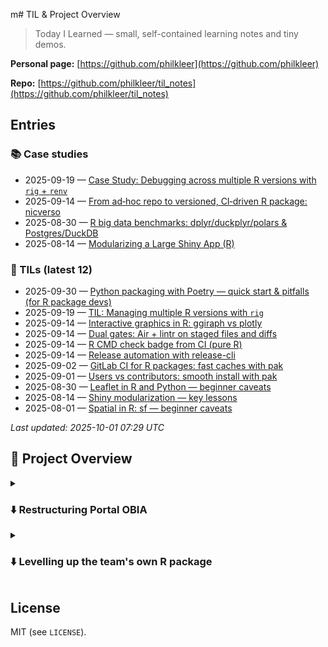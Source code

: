 m# TIL & Project Overview

> Today I Learned — small, self-contained learning notes and tiny demos.  

**Personal page:** [https://github.com/philkleer](https://github.com/philkleer)

**Repo:** [https://github.com/philkleer/til_notes](https://github.com/philkleer/til_notes)

## Entries

<!-- START:INDEX -->
### 📚 Case studies
- 2025-09-19 — [Case Study: Debugging across multiple R versions with `rig` + `renv`](notes/case-studies/2025-09-19-debugging-multiple-R-versions-with-rig-and-renv.md)
- 2025-09-14 — [From ad‑hoc repo to versioned, CI‑driven R package: nicverso](notes/case-studies/2025-09-14-nicverso-ci-overhaul.md)
- 2025-08-30 — [R big data benchmarks: dplyr/duckplyr/polars & Postgres/DuckDB](notes/case-studies/2025-08-30-r-bigdata-benchmarks-updated.md)
- 2025-08-14 — [Modularizing a Large Shiny App (R)](notes/case-studies/2025-08-14-modularizing-large-shiny-app.md)

### 📝 TILs (latest 12)
- 2025-09-30 — [Python packaging with Poetry — quick start & pitfalls (for R package devs)](til/2025/09/2025-09-30-poetry-quickstart-pitfalls.md)
- 2025-09-19 — [TIL: Managing multiple R versions with `rig`](til/2025/09/2025-09-19-managing-multiple-r-versions-with-rig.md)
- 2025-09-14 — [Interactive graphics in R: ggiraph vs plotly](til/2025/08/2025-08-24-ggiraph-vs-plotly.md)
- 2025-09-14 — [Dual gates: Air + lintr on staged files and diffs](til/2025/09/2025-09-14-dual-gates-air-+-lintr-on-staged-files-and-diffs.md)
- 2025-09-14 — [R CMD check badge from CI (pure R)](til/2025/09/2025-09-07-r-cmd-check-badge-from-ci-(pure-r).md)
- 2025-09-14 — [Release automation with release-cli](til/2025/09/2025-09-10-release-automation-with-release-cli.md)
- 2025-09-02 — [GitLab CI for R packages: fast caches with pak](til/2025/09/2025-09-02-gitlab-ci-for-r-packages-fast-caches-with-pak.md)
- 2025-09-01 — [Users vs contributors: smooth install with pak](til/2025/09/2025-09-01-users-vs-contributors-smooth-install-with-pak.md)
- 2025-08-30 — [Leaflet in R and Python — beginner caveats](til/2025/08/2025-08-30-leaflet-r-vs-python-caveats.md)
- 2025-08-14 — [Shiny modularization — key lessons](til/2025/08/2025-08-14-modularization.md)
- 2025-08-01 — [Spatial in R: sf — beginner caveats](til/2025/08/2025-08-01-sf-vs-geopolars-caveats.md)

_Last updated: 2025-10-01 07:29 UTC_
<!-- END:INDEX -->

## 🌁 Project Overview

<details>

<summary><h3>⬇️ Restructuring Portal OBIA</h3></summary>

In this project, I worked on an initial version started by former colleagues for the [Observatório de Inteligência Artificial portal](https://obia.nic.br), which monitors AI use and development across federal organizations. **Before** I joined, the project was managed by a single person and **consisted of a monolithic Shiny application with just four files** and many duplicated code blocks (mean LOC: 4,685.25; max LOC: 10,651). There was a CI/CD process in place to deploy the application, but quality checks such as formatting and linting were not implemented, and no tests had been included yet.  

**My role and goal** was to **refactor** this monolithic Shiny application **into a modular, maintainable codebase** using modules and pure R components. In addition, the objective was to ensure the code was written and documented in a way that enabled multiple developers to collaborate effectively. Overall, my contribution led to a **~41% reduction** in total lines of code (~18.7k → ~11.13k LOC) **while including more functionality** like unit tests. The **largest file size** shrank from **10,651** lines to **2,884** lines (improving navigation and reviews), and the project is now clearly separated into **UI modules** (`src/modules`) and **pure logic** (`src/R`), alongside `ui.R`, `server.R`, `global.R`, and `global-var.R`.  

Additionally, **I implemented** `renv` for **environment management** to support developers, and integrated it into the CI/CD pipeline. Since the project would eventually involve multiple contributors, **I integrated formatting (`Air`) and linting (`lintr`)** into both CI/CD and a pre-commit configuration, ensuring that only code with consistent style and linting passes is committed. To further improve maintainability and quality, **I wrote unit tests** for `src/R` and **Shiny tests for modules** in `src/modules`.  


#### Stats after transitioning code

| dir          | n_files | n_funcs | min_LOC |  max_LOC |   mean_LOC | median_LOC |
|--------------|--------:|--------:|--------:|---------:|-----------:|-----------:|
| src/         |       4 |       9 |     229 |      479 |        312 |        270 |
| src/modules/ |       4 |      18 |     253 |     1142 |     604.75 |        512 |
| src/R/       |       8 |     121 |     222 |     2884 |     933.38 |      690.5 |
| **<TOTAL>**  |  **16** | **148** | **222** | **2884** | **695.88** |    **481** |

#### See more about the project: [Case study](notes/case-studies/2025-08-14-modularizing-large-shiny-app.md), 

</details>

<details>
<summary><h3>⬇️ Levelling up the team's own R package</h3></summary>

When I started at a new company, I was excited to see that the team was already using a shared R package to centralize common functionality. The package had a clear structure, but it lacked **standardization** (inconsistent formatting and styles across files), a clear separation of logic for **users vs. contributors/maintainers**, and a **CI/CD process** for versioning and internal releases.  

**My first goals** with the package were to:  
1. Standardize the project layout and tooling for **consistency and quality**.  
2. Introduce **CI/CD** to automate checks, builds, and releases.  
3. Establish a **versioned installation path for users**, ensuring older products remain stable.  
4. Add **unit tests** with `testthat`.  

To achieve **standardization**, I split the package logic between **users** (with an updated and clear **README.md**) and **contributors** (with a new **CONTRIBUTING.md**). Contributors received setup instructions for editor/CLI, guidance on `Air` + `lintr`, and conventions for commits and releases. To ensure consistent development across environments, I implemented **`renv` environment management** (compatible with `rig` for multiple R versions [see Case study](notes/case-studies/2025-09-19-debugging-multiple-R-versions-with-rig-and-renv.md)). Additionally, I enforced **formatting** with `Air`, **linting** with `lintr`, and **clean environment checks** via pre-commit hooks. This ensured that all contributions followed a unified style and reproducible environment setup.  

For **safe usage and stability**, I established a **versioning strategy**. This was crucial because many older products depended on the package, and updates could otherwise break functionality. I built a **CI/CD pipeline** that automatically formats and lints code, checks test coverage, builds the package (including a manual landing in `dist/`), and finally **releases a tagged version** (e.g., `v0.13.1`). Team members could then install specific versions directly using `pak`, ensuring both stability and reproducibility.  

The **impact** of this work was significant: team members could now install the package natively with version control, onboarding became faster thanks to clear documentation, and the pipeline guaranteed **reproducible builds** with downloadable artifacts. This established clear roles for **users vs. contributors** and made the overall workflow more reliable and scalable.  

#### See more in the [case study](notes/case-studies/2025-09-14-nicverso-ci-overhaul.md)

</details>

## License
MIT (see `LICENSE`).
